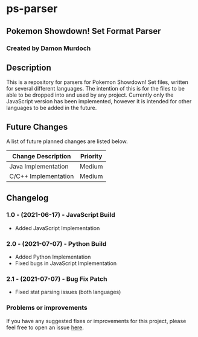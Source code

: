 # ps-parser
## Pokemon Showdown! Set Format Parser
### Created by Damon Murdoch

## Description
This is a repository for parsers for Pokemon Showdown! Set files, written for several different languages.  The intention of this is for the files to be able to be dropped into and used by any project. Currently only the JavaScript version has been implemented, however it is intended for other languages to be added in the future. 

## Future Changes
A list of future planned changes are listed below.

| Change Description        | Priority |
| ------------------------- | -------- | 
| Java Implementation       | Medium   |
| C/C++ Implementation      | Medium   |

## Changelog
### 1.0 - (2021-06-17) - JavaScript Build
- Added JavaScript Implementation

### 2.0 - (2021-07-07) - Python Build
- Added Python Implementation
- Fixed bugs in JavaScript Implementation

### 2.1 - (2021-07-07) - Bug Fix Patch
- Fixed stat parsing issues (both languages)

### Problems or improvements
If you have any suggested fixes or improvements for this project, please 
feel free to open an issue [here](issues).